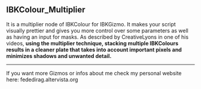 ## IBKColour_Multiplier
It is a multiplier node of IBKColour for IBKGizmo. It makes your script visually prettier and gives you more control over some parameters as well as having an input for masks. As described by CreativeLyons in one of his videos, **using the multiplier technique, stacking multiple IBKColours results in a cleaner plate that takes into account important pixels and minimizes shadows and unwanted detail.**

---

If you want more Gizmos or infos about me check my personal website here: fededirag.altervista.org
